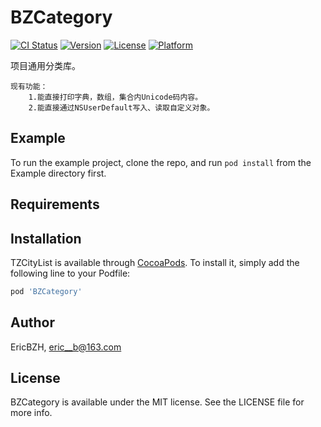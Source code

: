 # BZCategory

[![CI Status](https://img.shields.io/travis/EricBZH/BZCategory.svg?style=flat)](https://travis-ci.org/EricBZH/BZCategory)
[![Version](https://img.shields.io/cocoapods/v/BZCategory.svg?style=flat)](https://cocoapods.org/pods/BZCategory)
[![License](https://img.shields.io/cocoapods/l/BZCategory.svg?style=flat)](https://cocoapods.org/pods/BZCategory)
[![Platform](https://img.shields.io/cocoapods/p/BZCategory.svg?style=flat)](https://cocoapods.org/pods/BZCategory)

项目通用分类库。
    
    现有功能：
        1.能直接打印字典，数组，集合内Unicode码内容。
        2.能直接通过NSUserDefault写入、读取自定义对象。

## Example

To run the example project, clone the repo, and run `pod install` from the Example directory first.

## Requirements

## Installation

TZCityList is available through [CocoaPods](https://cocoapods.org). To install
it, simply add the following line to your Podfile:

```ruby
pod 'BZCategory'
```

## Author

EricBZH, eric__b@163.com

## License

BZCategory is available under the MIT license. See the LICENSE file for more info.
